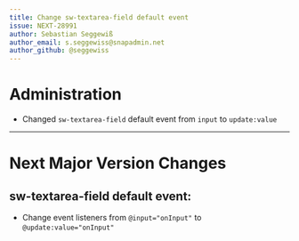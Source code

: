 ```yaml
---
title: Change sw-textarea-field default event
issue: NEXT-28991
author: Sebastian Seggewiß
author_email: s.seggewiss@snapadmin.net
author_github: @seggewiss
---
```

# Administration
* Changed `sw-textarea-field` default event from `input` to `update:value`
___
# Next Major Version Changes
## sw-textarea-field default event:
* Change event listeners from `@input="onInput"` to `@update:value="onInput"`

